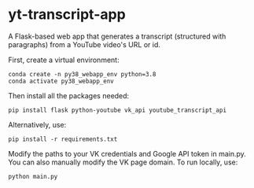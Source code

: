 # yt-transcript-app
A Flask-based web app that generates a transcript (structured with paragraphs) from a YouTube video's URL or id.

First, create a virtual environment:
```
conda create -n py38_webapp_env python=3.8
conda activate py38_webapp_env
```

Then install all the packages needed:
```
pip install flask python-youtube vk_api youtube_transcript_api
```

Alternatively, use:
```
pip install -r requirements.txt
```

Modify the paths to your VK credentials and Google API token in main.py. You can also manually modify the VK page domain. To run locally, use:
```
python main.py
```